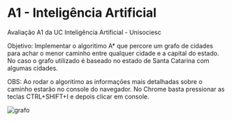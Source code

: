 # A1 - Inteligência Artificial 
Avaliação A1 da UC Inteligência Artificial - Unisociesc

Objetivo: Implementar o algoritimo A* que percore um grafo de cidades para achar o menor caminho entre qualquer cidade e a capital do estado. No caso o grafo utilizado é baseado no estado de Santa Catarina com algumas cidades.

OBS: Ao rodar o algoritimo as informações mais detalhadas sobre o caminho estarão no console do navegador. No Chrome basta pressionar as teclas CTRL+SHIFT+I e depois clicar em console. 

![grafo](https://user-images.githubusercontent.com/68485885/136716698-b6c0480a-add6-49f7-98d6-c1d4a09d945e.jpg)
